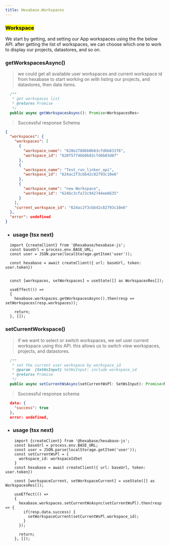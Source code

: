 ```yaml
---
title: Hexabase.Workspaces
---
```


### <mark>Workspace</mark>
We start by getting, and setting our App workspaces using the the below API. after getting the list of workspaces, we can choose which one to work to display our projects, datastores, and so on.

### getWorkspacesAsync()

> we could get all available user workspaces and current workspace id from hexabase to start working on with listing our projects, and datastores, then data items.

```ts
  /**
   * get workspaces list
   * @returns Promise
   */
  public async getWorkspacesAsync(): Promise<WorkspacesRes>
```

> Successful response Schema

```json
{
  "workspaces": {
    "workspaces": [
      {
        "workspace_name": "620e2780bb0b83cfd6b831f6",
        "workspace_id": "620f5774bb0b83cfd6b83d8f"
      },
      {
        "workspace_name": "Test_run_linker_api",
        "workspace_id": "624ac2f3cbb42c82793c10e6"
      },
      {
        "workspace_name": "new Workspace",
        "workspace_id": "624bc3cfa72c942744ee6635"
      }
    ],
    "current_workspace_id": "624ac2f3cbb42c82793c10e6"
  },
  "error": undefined
}
```

- ### usage (tsx next)
```tsx
  import {createClient} from '@hexabase/hexabase-js';
  const baseUrl = process.env.BASE_URL;
  const user = JSON.parse(localStorage.getItem('user'));

  const hexabase = await createClient({ url: baseUrl, token: user.token})


  const [workspaces, setWorkspaces] = useState([] as WorkspacesRes[]);

  useEffect(() =>
  {
    hexabase.workspaces.getWorkspacesAsync().then(resp => setWorkspaces(resp.workspaces));

    return;
  }, []);    
```

### setCurrentWorkspace()

> if we want to select or switch workspaces, we set user current workspace using this API. this allows us to switch view workspaces, projects, and datastores.

```ts
  /**
   * set the current user workspace by workspace_id
   * @param  {SetWsInput} SetWsInput: include workspace_id
   * @returns Promise
   */
  public async setCurrentWsAsync(setCurrentWsPl: SetWsInput): Promise<ModelRes>
```

> Successful response schema

```json
  data: {
    "success": true
  },
  error: undefined,
```


- ### usage (tsx next)
```tsx
    import {createClient} from '@hexabase/hexabase-js';
    const baseUrl = process.env.BASE_URL;
    const user = JSON.parse(localStorage.getItem('user'));
    const setCurrentWsPl = {
      workspace_id: workspaceIdSet
    }
    const hexabase = await createClient({ url: baseUrl, token: user.token})

    const [workspaceCurrent, setWorkspaceCurrent] = useState([] as WorkspacesRes[]);

    useEffect(() =>
    {
      hexabase.workspaces.setCurrentWsAsync(setCurrentWsPl).then(resp => {
        if(resp.data.success) {
          setWorkspaceCurrent(setCurrentWsPl.workspace_id);
        }
      });

      return;
    }, []);    
```